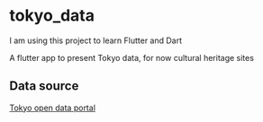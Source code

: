 # tokyo_data

I am using this project to learn Flutter and Dart

A flutter app to present Tokyo data, for now cultural heritage sites

## Data source
[Tokyo open data portal](https://portal.data.metro.tokyo.lg.jp/opendata-api/)